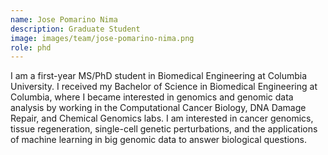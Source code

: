 ```yaml
---
name: Jose Pomarino Nima
description: Graduate Student
image: images/team/jose-pomarino-nima.png
role: phd
---
```


I am a first-year MS/PhD student in Biomedical Engineering at Columbia University. I received my Bachelor of Science in Biomedical Engineering at Columbia, where I became interested in genomics and genomic data analysis by working in the Computational Cancer Biology, DNA Damage Repair, and Chemical Genomics labs. I am interested in cancer genomics, tissue regeneration, single-cell genetic perturbations, and the applications of machine learning in big genomic data to answer biological questions.
